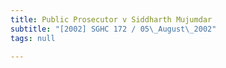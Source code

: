 ```yaml
---
title: Public Prosecutor v Siddharth Mujumdar
subtitle: "[2002] SGHC 172 / 05\_August\_2002"
tags: null

---
```


